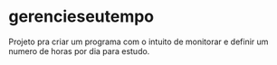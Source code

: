 # gerencieseutempo
Projeto pra criar um programa com o intuito de monitorar e definir um numero de horas por dia para estudo. 
